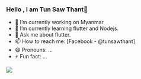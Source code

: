 ### Hello , I am Tun Saw Thant👋

- 🔭 I’m currently working on Myanmar
- 🌱 I’m currently learning flutter and Nodejs.
- 💬 Ask me about flutter.
- 📫 How to reach me: [Facebook - @tunsawthant]
- 😄 Pronouns: ...
- ⚡ Fun fact: ...
<img src="http://github-readme-stats.vercel.app/api?username=TunSawThant&&show_icons=true&title_color=ffffff&icon_color=bb2acf&text_color=daf7dc&bg_color=181818">
